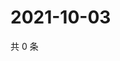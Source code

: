 # 2021-10-03

共 0 条

<!-- BEGIN WEIBO -->
<!-- 最后更新时间 Sun Oct 03 2021 16:09:41 GMT+0800 (China Standard Time) -->

<!-- END WEIBO -->
